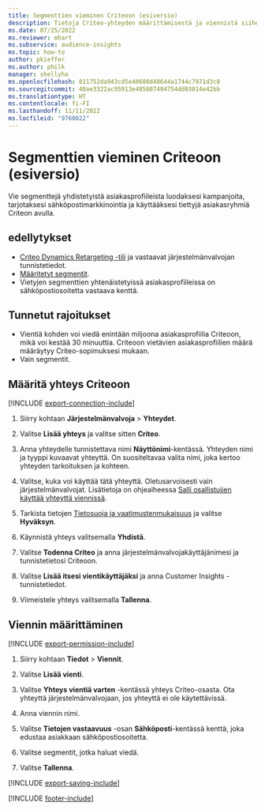 ```yaml
---
title: Segmenttien vieminen Criteoon (esiversio)
description: Tietoja Criteo-yhteyden määrittämisestä ja viennistä siihen.
ms.date: 07/25/2022
ms.reviewer: mhart
ms.subservice: audience-insights
ms.topic: how-to
author: pkieffer
ms.author: philk
manager: shellyha
ms.openlocfilehash: 811752da943cd5e40608d48644a1744c7971d3c8
ms.sourcegitcommit: 40ae3322ac95913e485607494754dd03814e42bb
ms.translationtype: HT
ms.contentlocale: fi-FI
ms.lasthandoff: 11/11/2022
ms.locfileid: "9760022"
---
```

# <a name="export-segments-to-criteo-preview"></a>Segmenttien vieminen Criteoon (esiversio)

Vie segmenttejä yhdistetyistä asiakasprofiileista luodaksesi kampanjoita, tarjotaksesi sähköpostimarkkinointia ja käyttääksesi tiettyjä asiakasryhmiä Criteon avulla.

## <a name="prerequisites"></a>edellytykset

- [Criteo Dynamics Retargeting -tili](https://www.criteo.com/login/) ja vastaavat järjestelmänvalvojan tunnistetiedot.
- [Määritetyt segmentit](segments.md).
- Vietyjen segmenttien yhtenäistetyissä asiakasprofiileissa on sähköpostiosoitetta vastaava kenttä.

## <a name="known-limitations"></a>Tunnetut rajoitukset

- Vientiä kohden voi viedä enintään miljoona asiakasprofiilia Criteoon, mikä voi kestää 30 minuuttia. Criteoon vietävien asiakasprofiilien määrä määräytyy Criteo-sopimuksesi mukaan.
- Vain segmentit.

## <a name="set-up-connection-to-criteo"></a>Määritä yhteys Criteoon

[!INCLUDE [export-connection-include](includes/export-connection-admn.md)]

1. Siirry kohtaan **Järjestelmänvalvoja** > **Yhteydet**.

1. Valitse **Lisää yhteys** ja valitse sitten **Criteo**.

1. Anna yhteydelle tunnistettava nimi **Näyttönimi**-kentässä. Yhteyden nimi ja tyyppi kuvaavat yhteyttä. On suositeltavaa valita nimi, joka kertoo yhteyden tarkoituksen ja kohteen.

1. Valitse, kuka voi käyttää tätä yhteyttä. Oletusarvoisesti vain järjestelmänvalvojat. Lisätietoja on ohjeaiheessa [Salli osallistujien käyttää yhteyttä viennissä](connections.md#allow-contributors-to-use-a-connection-for-exports).

1. Tarkista tietojen [Tietosuoja ja vaatimustenmukaisuus](connections.md#data-privacy-and-compliance) ja valitse **Hyväksyn**.

1. Käynnistä yhteys valitsemalla **Yhdistä**.

1. Valitse **Todenna Criteo** ja anna järjestelmänvalvojakäyttäjänimesi ja tunnistetietosi Criteoon.

1. Valitse **Lisää itsesi vientikäyttäjäksi** ja anna Customer Insights -tunnistetiedot.

1. Viimeistele yhteys valitsemalla **Tallenna**.

## <a name="configure-an-export"></a>Viennin määrittäminen

[!INCLUDE [export-permission-include](includes/export-permission.md)]

1. Siirry kohtaan **Tiedot** > **Viennit**.

1. Valitse **Lisää vienti**.

1. Valitse **Yhteys vientiä varten** -kentässä yhteys Criteo-osasta. Ota yhteyttä järjestelmänvalvojaan, jos yhteyttä ei ole käytettävissä.

1. Anna viennin nimi.

1. Valitse **Tietojen vastaavuus** -osan **Sähköposti**-kentässä kenttä, joka edustaa asiakkaan sähköpostiosoitetta.

1. Valitse segmentit, jotka haluat viedä.

1. Valitse **Tallenna**.

[!INCLUDE [export-saving-include](includes/export-saving.md)]

[!INCLUDE [footer-include](includes/footer-banner.md)]
